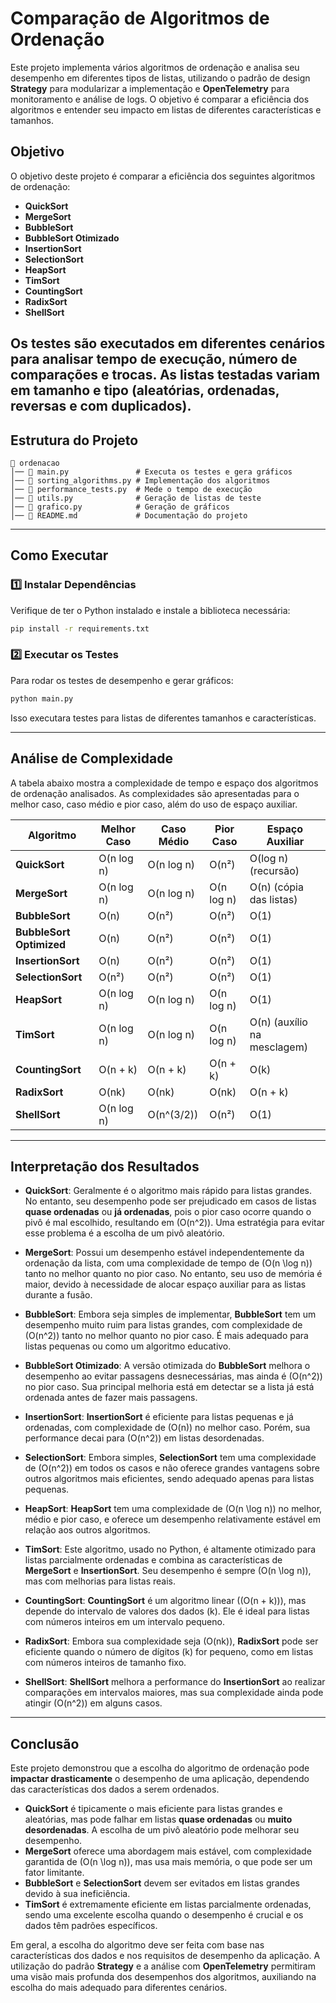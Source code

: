 # Comparação de Algoritmos de Ordenação

Este projeto implementa vários algoritmos de ordenação e analisa seu desempenho em diferentes tipos de listas, utilizando o padrão de design **Strategy** para modularizar a implementação e **OpenTelemetry** para monitoramento e análise de logs. O objetivo é comparar a eficiência dos algoritmos e entender seu impacto em listas de diferentes características e tamanhos.

## Objetivo

O objetivo deste projeto é comparar a eficiência dos seguintes algoritmos de ordenação:

- **QuickSort**
- **MergeSort**
- **BubbleSort**
- **BubbleSort Otimizado**
- **InsertionSort**
- **SelectionSort**
- **HeapSort**
- **TimSort**
- **CountingSort**
- **RadixSort**
- **ShellSort**

Os testes são executados em diferentes cenários para analisar tempo de execução, número de comparações e trocas. As listas testadas variam em tamanho e tipo (aleatórias, ordenadas, reversas e com duplicados).
---

## Estrutura do Projeto

```
📂 ordenacao
│── 📄 main.py               # Executa os testes e gera gráficos
│── 📄 sorting_algorithms.py # Implementação dos algoritmos
│── 📄 performance_tests.py  # Mede o tempo de execução
│── 📄 utils.py              # Geração de listas de teste
│── 📄 grafico.py            # Geração de gráficos
│── 📄 README.md             # Documentação do projeto
```

---

## Como Executar

### **1️⃣ Instalar Dependências**
Verifique de ter o Python instalado e instale a biblioteca necessária:

```bash
pip install -r requirements.txt
```

### **2️⃣ Executar os Testes**
Para rodar os testes de desempenho e gerar gráficos:

```bash
python main.py
```

Isso executara testes para listas de diferentes tamanhos e características.

---

## Análise de Complexidade

A tabela abaixo mostra a complexidade de tempo e espaço dos algoritmos de ordenação analisados. As complexidades são apresentadas para o melhor caso, caso médio e pior caso, além do uso de espaço auxiliar.

| Algoritmo        | Melhor Caso     | Caso Médio     | Pior Caso      | Espaço Auxiliar  |
|------------------|-----------------|----------------|----------------|------------------|
| **QuickSort**     | O(n log n)      | O(n log n)     | O(n²)          | O(log n) (recursão) |
| **MergeSort**     | O(n log n)      | O(n log n)     | O(n log n)     | O(n) (cópia das listas) |
| **BubbleSort**    | O(n)            | O(n²)          | O(n²)          | O(1)             |
| **BubbleSort Optimized** | O(n)     | O(n²)          | O(n²)          | O(1)             |
| **InsertionSort** | O(n)            | O(n²)          | O(n²)          | O(1)             |
| **SelectionSort** | O(n²)           | O(n²)          | O(n²)          | O(1)             |
| **HeapSort**      | O(n log n)      | O(n log n)     | O(n log n)     | O(1)             |
| **TimSort**       | O(n log n)      | O(n log n)     | O(n log n)     | O(n) (auxílio na mesclagem) |
| **CountingSort**  | O(n + k)        | O(n + k)       | O(n + k)       | O(k)             |
| **RadixSort**     | O(nk)           | O(nk)          | O(nk)          | O(n + k)         |
| **ShellSort**     | O(n log n)      | O(n^(3/2))     | O(n²)          | O(1)             |

---

## Interpretação dos Resultados

- **QuickSort**: Geralmente é o algoritmo mais rápido para listas grandes. No entanto, seu desempenho pode ser prejudicado em casos de listas **quase ordenadas** ou **já ordenadas**, pois o pior caso ocorre quando o pivô é mal escolhido, resultando em \(O(n^2)\). Uma estratégia para evitar esse problema é a escolha de um pivô aleatório.
  
- **MergeSort**: Possui um desempenho estável independentemente da ordenação da lista, com uma complexidade de tempo de \(O(n \log n)\) tanto no melhor quanto no pior caso. No entanto, seu uso de memória é maior, devido à necessidade de alocar espaço auxiliar para as listas durante a fusão.
  
- **BubbleSort**: Embora seja simples de implementar, **BubbleSort** tem um desempenho muito ruim para listas grandes, com complexidade de \(O(n^2)\) tanto no melhor quanto no pior caso. É mais adequado para listas pequenas ou como um algoritmo educativo.
  
- **BubbleSort Otimizado**: A versão otimizada do **BubbleSort** melhora o desempenho ao evitar passagens desnecessárias, mas ainda é \(O(n^2)\) no pior caso. Sua principal melhoria está em detectar se a lista já está ordenada antes de fazer mais passagens.

- **InsertionSort**: **InsertionSort** é eficiente para listas pequenas e já ordenadas, com complexidade de \(O(n)\) no melhor caso. Porém, sua performance decai para \(O(n^2)\) em listas desordenadas.

- **SelectionSort**: Embora simples, **SelectionSort** tem uma complexidade de \(O(n^2)\) em todos os casos e não oferece grandes vantagens sobre outros algoritmos mais eficientes, sendo adequado apenas para listas pequenas.

- **HeapSort**: **HeapSort** tem uma complexidade de \(O(n \log n)\) no melhor, médio e pior caso, e oferece um desempenho relativamente estável em relação aos outros algoritmos.

- **TimSort**: Este algoritmo, usado no Python, é altamente otimizado para listas parcialmente ordenadas e combina as características de **MergeSort** e **InsertionSort**. Seu desempenho é sempre \(O(n \log n)\), mas com melhorias para listas reais.

- **CountingSort**: **CountingSort** é um algoritmo linear (\(O(n + k)\)), mas depende do intervalo de valores dos dados (k). Ele é ideal para listas com números inteiros em um intervalo pequeno.

- **RadixSort**: Embora sua complexidade seja \(O(nk)\), **RadixSort** pode ser eficiente quando o número de dígitos (k) for pequeno, como em listas com números inteiros de tamanho fixo.

- **ShellSort**: **ShellSort** melhora a performance do **InsertionSort** ao realizar comparações em intervalos maiores, mas sua complexidade ainda pode atingir \(O(n^2)\) em alguns casos.

---

## Conclusão

Este projeto demonstrou que a escolha do algoritmo de ordenação pode **impactar drasticamente** o desempenho de uma aplicação, dependendo das características dos dados a serem ordenados.

- **QuickSort** é tipicamente o mais eficiente para listas grandes e aleatórias, mas pode falhar em listas **quase ordenadas** ou **muito desordenadas**. A escolha de um pivô aleatório pode melhorar seu desempenho.
- **MergeSort** oferece uma abordagem mais estável, com complexidade garantida de \(O(n \log n)\), mas usa mais memória, o que pode ser um fator limitante.
- **BubbleSort** e **SelectionSort** devem ser evitados em listas grandes devido à sua ineficiência.
- **TimSort** é extremamente eficiente em listas parcialmente ordenadas, sendo uma excelente escolha quando o desempenho é crucial e os dados têm padrões específicos.
  
Em geral, a escolha do algoritmo deve ser feita com base nas características dos dados e nos requisitos de desempenho da aplicação. A utilização do padrão **Strategy** e a análise com **OpenTelemetry** permitiram uma visão mais profunda dos desempenhos dos algoritmos, auxiliando na escolha do mais adequado para diferentes cenários.


